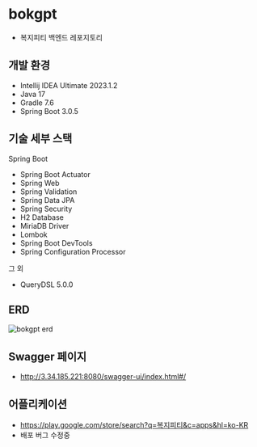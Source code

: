 # bokgpt
* 복지피티 백엔드 레포지토리

## 개발 환경

* Intellij IDEA Ultimate 2023.1.2
* Java 17
* Gradle 7.6
* Spring Boot 3.0.5

## 기술 세부 스택

Spring Boot

* Spring Boot Actuator
* Spring Web
* Spring Validation
* Spring Data JPA
* Spring Security
* H2 Database
* MiriaDB Driver
* Lombok
* Spring Boot DevTools
* Spring Configuration Processor

그 외

* QueryDSL 5.0.0

## ERD
![bokgpt erd](https://github.com/GGHDMS/bokgpt/assets/48712043/63f8aa02-cb4e-4801-b830-5dc0ffc3f7d8)

## Swagger 페이지
* http://3.34.185.221:8080/swagger-ui/index.html#/

## 어플리케이션
* https://play.google.com/store/search?q=복지피티&c=apps&hl=ko-KR
* 배포 버그 수정중

